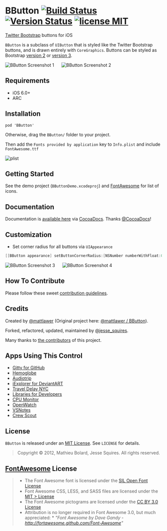 # BButton [![Build Status](https://secure.travis-ci.org/jessesquires/BButton.svg)](http://travis-ci.org/jessesquires/BButton) [![Version Status](https://cocoapod-badges.herokuapp.com/v/BButton/badge.png)][docsLink] [![license MIT](http://b.repl.ca/v1/license-MIT-blue.png)][mitLink]

[Twitter Bootstrap](http://getbootstrap.com) buttons for iOS

`BButton` is a subclass of `UIButton` that is styled like the Twitter Bootstrap buttons, and is drawn entirely with `CoreGraphics`. Buttons can be styled as Bootstrap [version 2](http://getbootstrap.com/2.3.2/) or [version 3](http://getbootstrap.com).

![BButton Screenshot 1][img1] &nbsp;&nbsp;&nbsp;&nbsp; ![BButton Screenshot 2][img2]

## Requirements

* iOS 6.0+ 
* ARC

## Installation

````
pod 'BButton'
````
Otherwise, drag the `BButton/` folder to your project. 

Then add the `Fonts provided by application` key to `Info.plist` and include `FontAwesome.ttf`

![plist][img3]

## Getting Started

See the demo project (`BButtonDemo.xcodeproj`) and [FontAwesome](http://fontawesome.io) for list of icons.

## Documentation

Documentation is [available here][docsLink] via [CocoaDocs](http://cocoadocs.org). Thanks [@CocoaDocs](https://twitter.com/CocoaDocs)!

## Customization

* Set corner radius for all buttons via `UIAppearance`

````objective-c
[[BButton appearance] setButtonCornerRadius:[NSNumber numberWithFloat:0.0f]];
````

![BButton Screenshot 3][img4] &nbsp;&nbsp;&nbsp;&nbsp; ![BButton Screenshot 4][img5]

## How To Contribute

Please follow these sweet [contribution guidelines](https://github.com/jessesquires/HowToContribute).

## Credits

Created by [@mattlawer](https://twitter.com/mattlawer) (Original project here: [@mattlawer / BButton](https://github.com/mattlawer/BButton)).

Forked, refactored, updated, maintained by [@jesse_squires](https://twitter.com/jesse_squires).

Many thanks to [the contributors](https://github.com/jessesquires/BButton/graphs/contributors) of this project.

## Apps Using This Control

* [Gitty for GitHub](https://itunes.apple.com/us/app/gitty-for-github/id645696309?mt=8)
* [Hemoglobe](http://bit.ly/hemoglobeapp)
* [Audiotrip](https://itunes.apple.com/us/app/audiotrip/id569634193?mt=8)
* [iExplorer for DeviantART](https://itunes.apple.com/us/app/iexplorer-for-deviantart/id657212778?mt=8)
* [Travel Delay NYC](https://itunes.apple.com/us/app/train-delay-nyc-subway-status/id384027573?mt=8)
* [Libraries for Developers](https://itunes.apple.com/us/app/libraries-for-developers/id653427112?mt=8)
* [CPU Monitor](https://itunes.apple.com/us/app/cpumonitor/id680137811?mt=8)
* [OpenWatch](https://itunes.apple.com/us/app/openwatch-free-video-streaming/id642680756?mt=8)
* [VSNotes](https://itunes.apple.com/us/app/vsnotes/id695433001?mt=8)
* [Crew Scout](https://itunes.apple.com/us/app/crew-scout/id721124938?mt=8)

## License

`BButton` is released under an [MIT License][mitLink]. See `LICENSE` for details.

>Copyright &copy; 2012, Mathieu Bolard, Jesse Squires. All rights reserved.

## [FontAwesome](https://github.com/FortAwesome/Font-Awesome) License

> * The Font Awesome font is licensed under the [SIL Open Font License](http://scripts.sil.org/OFL)
> * Font Awesome CSS, LESS, and SASS files are licensed under the [MIT > License](http://opensource.org/licenses/mit-license.html)
> * The Font Awesome pictograms are licensed under the [CC BY 3.0 License](http://creativecommons.org/licenses/by/3.0)
> * Attribution is no longer required in Font Awesome 3.0, but much appreciated:
	* *"Font Awesome by Dave Gandy - http://fortawesome.github.com/Font-Awesome"*

[docsLink]:http://cocoadocs.org/docsets/BButton/4.0.0
[mitLink]:http://opensource.org/licenses/MIT

[img1]:https://raw.githubusercontent.com/jessesquires/BButton/master/Screenshots/screenshot0.png
[img2]:https://raw.githubusercontent.com/jessesquires/BButton/master/Screenshots/screenshot1.png

[img3]:https://raw.githubusercontent.com/jessesquires/BButton/master/Screenshots/plistfont.png

[img4]:https://raw.githubusercontent.com/jessesquires/BButton/master/Screenshots/screenshot2.png
[img5]:https://raw.githubusercontent.com/jessesquires/BButton/master/Screenshots/screenshot3.png
